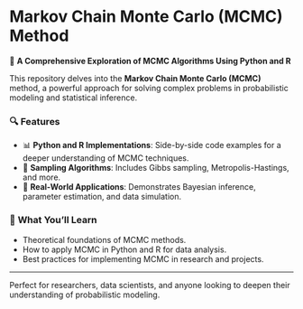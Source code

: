 # Markov Chain Monte Carlo (MCMC) Method  

🚀 **A Comprehensive Exploration of MCMC Algorithms Using Python and R**  

This repository delves into the **Markov Chain Monte Carlo (MCMC)** method, a powerful approach for solving complex problems in probabilistic modeling and statistical inference.  

### 🔍 **Features**  
- 📊 **Python and R Implementations**: Side-by-side code examples for a deeper understanding of MCMC techniques.  
- 🔄 **Sampling Algorithms**: Includes Gibbs sampling, Metropolis-Hastings, and more.  
- 🧠 **Real-World Applications**: Demonstrates Bayesian inference, parameter estimation, and data simulation.  

### 🎯 **What You’ll Learn**  
- Theoretical foundations of MCMC methods.  
- How to apply MCMC in Python and R for data analysis.  
- Best practices for implementing MCMC in research and projects.
  
---

Perfect for researchers, data scientists, and anyone looking to deepen their understanding of probabilistic modeling.  
